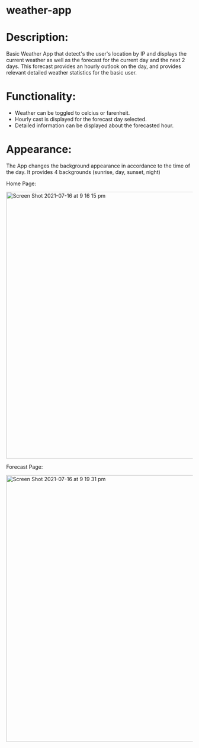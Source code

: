 # weather-app

# Description:
Basic Weather App that detect's the user's location by IP and displays the current weather as well as the forecast for the current day and the next 2 days. This forecast provides an hourly outlook on the day, and provides relevant detailed weather statistics for the basic user.


# Functionality:
- Weather can be toggled to celcius or farenheit.
- Hourly cast is displayed for the forecast day selected.
- Detailed information can be displayed about the forecasted hour.


# Appearance:
The App changes the background appearance in accordance to the time of the day. It provides 4 backgrounds (sunrise, day, sunset, night)

Home Page:

<img width="721" alt="Screen Shot 2021-07-16 at 9 16 15 pm" src="https://user-images.githubusercontent.com/86877481/125939525-de3297b1-1923-44e5-a68c-7388e43c5e75.png">

Forecast Page:

<img width="721" alt="Screen Shot 2021-07-16 at 9 19 31 pm" src="https://user-images.githubusercontent.com/86877481/125939982-d3f9c834-5260-4726-9f57-6ff2cfc50b91.png">

